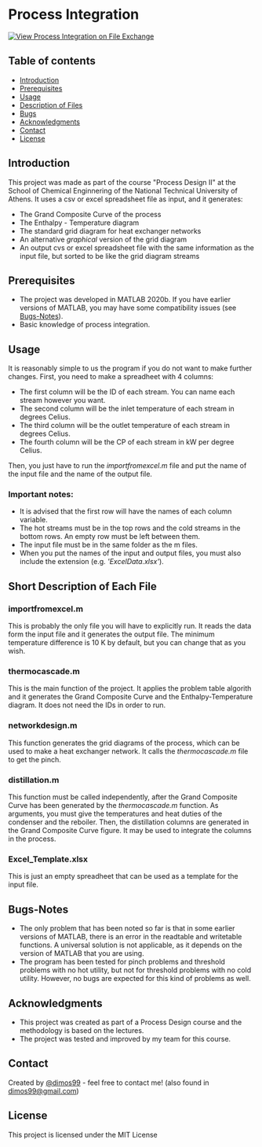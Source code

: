 # Process Integration
[![View Process Integration on File Exchange](https://www.mathworks.com/matlabcentral/images/matlab-file-exchange.svg)](https://www.mathworks.com/matlabcentral/fileexchange/92528-process-integration)

## Table of contents
* [Introduction](#introduction)
* [Prerequisites](#prerequisites)
* [Usage](#usage)
* [Description of Files](#short-description-of-each-file)
* [Bugs](#bugs-notes)
* [Acknowledgments](#acknowledgments)
* [Contact](#contact)
* [License](#license)

## Introduction
This project was made as part of the course "Process Design II" at the School of Chemical Enginnering of the National Technical University of Athens. It uses a csv or excel spreadsheet file as input, and it generates:
* The Grand Composite Curve of the process
* The Enthalpy - Temperature diagram
* The standard grid diagram for heat exchanger networks
* An alternative *graphical* version of the grid diagram
* An output cvs or excel spreadsheet file with the same information as the input file, but sorted to be like the grid diagram streams

## Prerequisites
* The project was developed in MATLAB 2020b. If you have earlier versions of MATLAB, you may have some compatibility issues (see [Bugs-Notes](#bugs-notes)).
* Basic knowledge of process integration.

## Usage
It is reasonably simple to us the program if you do not want to make further changes. First, you need to make a spreadheet with 4 columns:
* The first column will be the ID of each stream. You can name each stream however you want.
* The second column will be the inlet temperature of each stream in degrees Celius.
* The third column will be the outlet temperature of each stream in degrees Celius.
* The fourth column will be the CP of each stream in kW per degree Celius.

Then, you just have to run the *importfromexcel.m* file and put the name of the input file and the name of the output file.

### Important notes:
* It is advised that the first row will have the names of each column variable.
* The hot streams must be in the top rows and the cold streams in the bottom rows. An empty row must be left between them.
* The input file must be in the same folder as the m files.
* When you put the names of the input and output files, you must also include the extension (e.g. *'ExcelData.xlsx'*).

## Short Description of Each File

### importfromexcel.m
This is probably the only file you will have to explicitly run. It reads the data form the input file and it generates the output file. The minimum temperature difference is 10 K by default, but you can change that as you wish.

### thermocascade.m
This is the main function of the project. It applies the problem table algorith and it generates the Grand Composite Curve and the Enthalpy-Temperature diagram. It does not need the IDs in order to run.

### networkdesign.m
This function generates the grid diagrams of the process, which can be used to make a heat exchanger network. It calls the *thermocascade.m* file to get the pinch.

### distillation.m
This function must be called independently, after the Grand Composite Curve has been generated by the *thermocascade.m* function. As arguments, you must give the temperatures and heat duties of the condenser and the reboiler. Then, the distillation columns are generated in the Grand Composite Curve figure. It may be used to integrate the columns in the process.

### Excel_Template.xlsx
This is just an empty spreadheet that can be used as a template for the input file.

## Bugs-Notes
* The only problem that has been noted so far is that in some earlier versions of MATLAB, there is an error in the readtable and writetable functions. A universal solution is not applicable, as it depends on the version of MATLAB that you are using.
* The program has been tested for pinch problems and threshold problems with no hot utility, but not for threshold problems with no cold utility. However, no bugs are expected for this kind of problems as well.

## Acknowledgments
* This project was created as part of a Process Design course and the methodology is based on the lectures.
* The project was tested and improved by my team for this course.

## Contact
Created by [@dimos99](https://github.com/dimos99) - feel free to contact me! (also found in dimos99@gmail.com)

## License
This project is licensed under the MIT License
